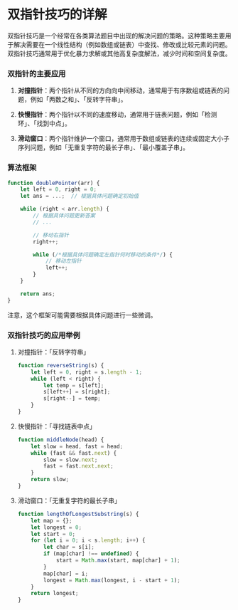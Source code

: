 # 双指针技巧的详解

双指针技巧是一个经常在各类算法题目中出现的解决问题的策略。这种策略主要用于解决需要在一个线性结构（例如数组或链表）中查找、修改或比较元素的问题。双指针技巧通常用于优化暴力求解或其他高复杂度解法，减少时间和空间复杂度。

### 双指针的主要应用


1. **对撞指针**：两个指针从不同的方向向中间移动，通常用于有序数组或链表的问题，例如「两数之和」、「反转字符串」。

2. **快慢指针**：两个指针以不同的速度移动，通常用于链表问题，例如「检测环」、「找到中点」。

3. **滑动窗口**：两个指针维护一个窗口，通常用于数组或链表的连续或固定大小子序列问题，例如「无重复字符的最长子串」、「最小覆盖子串」。

### 算法框架


```javascript
function doublePointer(arr) {
    let left = 0, right = 0;
    let ans = ...;  // 根据具体问题确定初始值

    while (right < arr.length) {
        // 根据具体问题更新答案
        // ...

        // 移动右指针
        right++;

        while (/*根据具体问题确定左指针何时移动的条件*/) {
            // 移动左指针
            left++;
        }
    }

    return ans;
}
```

注意，这个框架可能需要根据具体问题进行一些微调。

### 双指针技巧的应用举例


1. 对撞指针：「反转字符串」

   ```javascript
   function reverseString(s) {
       let left = 0, right = s.length - 1;
       while (left < right) {
           let temp = s[left];
           s[left++] = s[right];
           s[right--] = temp;
       }
   }
   ```

2. 快慢指针：「寻找链表中点」

   ```javascript
   function middleNode(head) {
       let slow = head, fast = head;
       while (fast && fast.next) {
           slow = slow.next;
           fast = fast.next.next;
       }
       return slow;
   }
   ```

3. 滑动窗口：「无重复字符的最长子串」

   ```javascript
   function lengthOfLongestSubstring(s) {
       let map = {};
       let longest = 0;
       let start = 0;
       for (let i = 0; i < s.length; i++) {
           let char = s[i];
           if (map[char] !== undefined) {
               start = Math.max(start, map[char] + 1);
           }
           map[char] = i;
           longest = Math.max(longest, i - start + 1);
       }
       return longest;
   }
   ```

